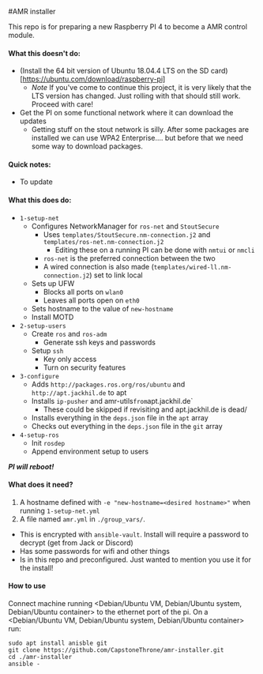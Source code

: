 #AMR installer

This repo is for preparing a new Raspberry PI 4 to become a AMR control module.


#### What this doesn't do:
+ (Install the 64 bit version of Ubuntu 18.04.4 LTS on the SD card)[https://ubuntu.com/download/raspberry-pi]
	+ *Note* If you've come to continue this project, it is very likely that the LTS version has changed. Just rolling with that should still work. Proceed with care!
+ Get the PI on some functional network where it can download the updates
	+ Getting stuff on the stout network is silly. After some packages are installed we can use WPA2 Enterprise.... but before that we need some way to download packages. 

#### Quick notes:
+ To update 

#### What this does do:
+ `1-setup-net`
  + Configures NetworkManager for `ros-net` and `StoutSecure`
    + Uses `templates/StoutSecure.nm-connection.j2` and `templates/ros-net.nm-connection.j2`
		+ Editing these on a running PI can be done with `nmtui` or `nmcli`
    + `ros-net` is the preferred connection between the two
    + A wired connection is also made (`templates/wired-ll.nm-connection.j2`) set to link local
  + Sets up UFW
    + Blocks all ports on `wlan0`
    + Leaves all ports open on `eth0`
  + Sets hostname to the value of `new-hostname`
  + Install MOTD
+ `2-setup-users`
  + Create `ros` and `ros-adm`
    + Generate ssh keys and passwords
  + Setup `ssh`
    + Key only access
    + Turn on security features
+ `3-configure`
  + Adds `http://packages.ros.org/ros/ubuntu` and `http://apt.jackhil.de` to apt
  + Installs `ip-pusher` and amr-utils` from `apt.jackhil.de`
	+ These could be skipped if revisiting and apt.jackhil.de is dead/
  + Installs everything in the `deps.json` file in the `apt` array
  + Checks out everything in the `deps.json` file in the `git` array
+ `4-setup-ros`
  + Init `rosdep`
  + Append environment setup to users

***PI will reboot!***

#### What does it need?

1. A hostname defined with `-e "new-hostname=<desired hostname>"` when running `1-setup-net.yml`
2. A file named `amr.yml` in `./group_vars/`.
  + This is encrypted with `ansible-vault`. Install will require a password to decrypt (get from Jack or Discord)
  + Has some passwords for wifi and other things
  + Is in this repo and preconfigured. Just wanted to mention you use it for the install!

#### How to use
Connect machine running <Debian/Ubuntu VM, Debian/Ubuntu system, Debian/Ubuntu container> to the ethernet port of the pi.
On a <Debian/Ubuntu VM, Debian/Ubuntu system, Debian/Ubuntu container> run:
```
sudo apt install anisble git
git clone https://github.com/CapstoneThrone/amr-installer.git
cd ./amr-installer
ansible -

```
